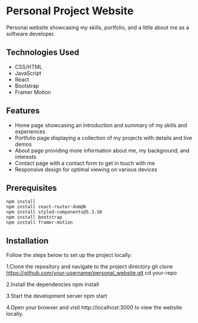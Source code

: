 # Personal Project Website
Personal website showcasing my skills, portfolio, and a little about me as a software developer.

## Technologies Used
- CSS/HTML
- JavaScript
- React
- Bootstrap
- Framer Motion

## Features
- Home page showcasing an introduction and summary of my skills and experiences
- Portfolio page displaying a collection of my projects with details and live demos
- About page providing more information about me, my background, and interests
- Contact page with a contact form to get in touch with me
- Responsive design for optimal viewing on various devices

## Prerequisites
```
npm install
npm install react-router-dom@6
npm install styled-components@5.3.10
npm install bootstrap
npm install framer-motion
```

## Installation
Follow the steps below to set up the project locally:

1.Clone the repository and navigate to the project directory
git clone https://github.com/your-username/personal_website.git
cd your-repo

2.Install the dependencies
npm install

3.Start the development server
npm start

4.Open your browser and visit http://localhost:3000 to view the website locally.
